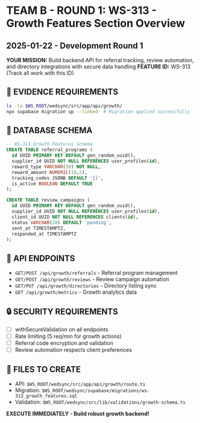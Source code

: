 # TEAM B - ROUND 1: WS-313 - Growth Features Section Overview
## 2025-01-22 - Development Round 1

**YOUR MISSION:** Build backend API for referral tracking, review automation, and directory integrations with secure data handling
**FEATURE ID:** WS-313 (Track all work with this ID)

## 🚨 EVIDENCE REQUIREMENTS
```bash
ls -la $WS_ROOT/wedsync/src/app/api/growth/
npx supabase migration up --linked  # Migration applied successfully
```

## 🎯 DATABASE SCHEMA
```sql
-- WS-313 Growth Features Schema
CREATE TABLE referral_programs (
  id UUID PRIMARY KEY DEFAULT gen_random_uuid(),
  supplier_id UUID NOT NULL REFERENCES user_profiles(id),
  reward_type VARCHAR(50) NOT NULL,
  reward_amount NUMERIC(10,2),
  tracking_codes JSONB DEFAULT '{}',
  is_active BOOLEAN DEFAULT TRUE
);

CREATE TABLE review_campaigns (
  id UUID PRIMARY KEY DEFAULT gen_random_uuid(),
  supplier_id UUID NOT NULL REFERENCES user_profiles(id),
  client_id UUID NOT NULL REFERENCES clients(id),
  status VARCHAR(20) DEFAULT 'pending',
  sent_at TIMESTAMPTZ,
  responded_at TIMESTAMPTZ
);
```

## 🎯 API ENDPOINTS
- `GET/POST /api/growth/referrals` - Referral program management
- `GET/POST /api/growth/reviews` - Review campaign automation
- `GET/PUT /api/growth/directories` - Directory listing sync
- `GET /api/growth/metrics` - Growth analytics data

## 🔒 SECURITY REQUIREMENTS
- [ ] withSecureValidation on all endpoints
- [ ] Rate limiting (5 req/min for growth actions)
- [ ] Referral code encryption and validation
- [ ] Review automation respects client preferences

## 💾 FILES TO CREATE
- API: `$WS_ROOT/wedsync/src/app/api/growth/route.ts`
- Migration: `$WS_ROOT/wedsync/supabase/migrations/ws-313_growth_features.sql`
- Validation: `$WS_ROOT/wedsync/src/lib/validations/growth-schema.ts`

**EXECUTE IMMEDIATELY - Build robust growth backend!**